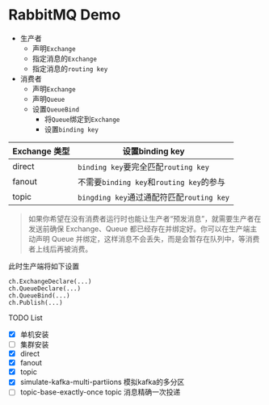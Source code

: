 # RabbitMQ Demo

- 生产者
  - 声明`Exchange`
  - 指定消息的`Exchange`
  - 指定消息的`routing key`
- 消费者
  - 声明`Exchange`
  - 声明`Queue`
  - 设置`QueueBind`
    - 将`Queue`绑定到`Exchange`
    - 设置`binding key`

| Exchange 类型 | 设置binding key                           |
| ------------- | ----------------------------------------- |
| direct        | `binding key`要完全匹配`routing key`      |
| fanout        | 不需要`binding key`和`routing key`的参与  |
| topic         | `bingding key`通过通配符匹配`routing key` |

> 如果你希望在没有消费者运行时也能让生产者“预发消息”，就需要生产者在发送前确保 Exchange、Queue 都已经存在并绑定好。你可以在生产端主动声明 Queue 并绑定，这样消息不会丢失，而是会暂存在队列中，等消费者上线后再被消费。

此时生产端将如下设置
```
ch.ExchangeDeclare(...)
ch.QueueDeclare(...)
ch.QueueBind(...)
ch.Publish(...)
```

TODO List

- [x] 单机安装
- [ ] 集群安装
- [x] direct
- [x] fanout
- [x] topic
- [x] simulate-kafka-multi-partiions 模拟kafka的多分区
- [ ] topic-base-exactly-once topic 消息精确一次投递
